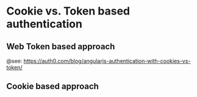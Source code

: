 # Cookie vs. Token based authentication

## Web Token based approach

@see: https://auth0.com/blog/angularjs-authentication-with-cookies-vs-token/

## Cookie based approach
